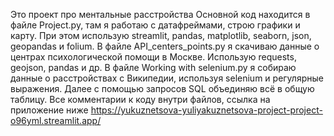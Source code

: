 Это проект про ментальные расстройства
Основной код находится в файле Project.py, там я работаю с датафреймами, строю графики и карту. При этом использую streamlit, pandas, matplotlib, seaborn, json, geopandas и folium.
В файле API_centers_points.py я скачиваю данные о центрах психологической помощи в Москве. Использую requests, geojson, pandas и др.
В файле Working with selenium.py я собираю данные о расстройствах с Википедии, используя selenium и регулярные выражения. Далее с помощью запросов SQL объединяю всё в общую таблицу.
Все комментарии к коду внутри файлов, ссылка на приложение ниже
https://yukuznetsova-yuliyakuznetsova-project-project-o96yml.streamlit.app/
